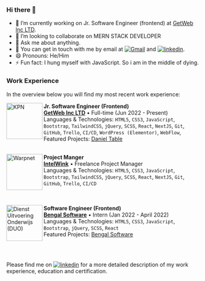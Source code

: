 ### Hi there 👋

- 🔭 I’m currently working on Jr. Software Engineer (frontend) at [GetWeb Inc LTD](https://www.getwebinc.com/).
- 👯 I’m looking to collaborate on MERN STACK DEVELOPER
- 💬 Ask me about anything.
- 💬 You can get in touch with me by email at [![Gmail](https://img.shields.io/badge/Gmail-D14836?style=for-the-badge&logo=gmail&logoColor=white)](mailto:muhammad.ashiqure@gmail.com) and [![linkedin](https://img.shields.io/badge/LinkedIn-0077B5?style=for-the-badge&logo=linkedin&logoColor=white)](https://www.linkedin.com/in/muhammadashiqurrahman/).
- 😄 Pronouns: He/Him
- ⚡ Fun fact: I hung myself with JavaScript. So i am in the middle of dying.

### Work Experience

In the overview below you will find my most recent work experience:

[<img align="left" height="94px" width="94px" alt="KPN" src="https://github.com/muhammadashiqurrahman/muhammadashiqurrahman/blob/main/images/getweb.jpg?raw=true"/>](https://www.getwebinc.com/)

**Jr. Software Engineer (Frontend)** \
[**GetWeb Inc LTD**](https://www.getwebinc.com/) • Full-time (Jun 2022 - Present) \
Languages & Technologies: `HTML5`, `CSS3`, `JavaScript`, `Bootstrap`, `TailwindCSS`, `jQuery`, `SCSS`, `React`, `NextJS`, `Git`, `GitHub`, `Trello`, `CI/CD`, `WordPress (Elementor)`, `WebFlow`, \
Featured Projects: [Daniel Table](https://muhammadashiqurrahman.github.io/daniel-table/)
<br/>
<br/>

[<img align="left" height="94px" width="94px" alt="Warpnet" src="https://github.com/muhammadashiqurrahman/muhammadashiqurrahman/blob/main/images/intelwink.png?raw=true"/>](https://intelwink.com/)

**Project Manger** \
[**IntelWink**](https://intelwink.com/) • Freelance Project Manager \
Languages & Technologies: `HTML5`, `CSS3`, `JavaScript`, `Bootstrap`, `TailwindCSS`, `jQuery`, `SCSS`, `React`, `NextJS`, `Git`, `GitHub`, `Trello`, `CI/CD` \
<br/>
<br/>

[<img align="left" height="94px" width="94px" alt="Dienst Uitvoering Onderwijs (DUO)" src="https://github.com/muhammadashiqurrahman/muhammadashiqurrahman/blob/main/images/bengalsoft.png?raw=true"/>](https://www.bengalsoftware.com/)

**Software Engineer (Frontend)** \
[**Bengal Software**](https://www.bengalsoftware.com/) • Intern (Jan 2022 - April 2022) \
Languages & Technologies: `HTML5`, `CSS3`, `JavaScript`, `Bootstrap`, `jQuery`, `SCSS`, `React` \
Featured Projects: [Bengal Software](https://www.bengalsoftware.com/)

<br/>
<br/>

Please find me on [![linkedin](https://img.shields.io/badge/LinkedIn-0077B5?style=for-the-badge&logo=linkedin&logoColor=white)](https://www.linkedin.com/in/muhammadashiqurrahman/) for a more detailed description of my work experience, education and certification.
